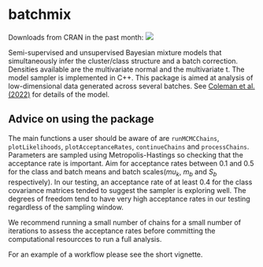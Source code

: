 # batchmix

Downloads from CRAN in the past month:
[![](https://cranlogs.r-pkg.org/badges/batchmix)](https://cran.r-project.org/package=batchmix)

Semi-supervised and unsupervised Bayesian mixture models that 
simultaneously infer the cluster/class structure and a batch correction. 
Densities available are the multivariate normal and the multivariate t. 
The model sampler is implemented in C++. This package is aimed at analysis of 
low-dimensional data generated across several batches. See 
[Coleman et al. (2022)](https://doi.org/10.1101/2022.01.14.476352) for details
of the model.

## Advice on using the package

The main functions a user should be aware of are ``runMCMCChains``, 
``plotLikelihoods``, ``plotAcceptanceRates``, ``continueChains`` and 
``processChains``. Parameters are sampled using Metropolis-Hastings
so checking that the acceptance rate is important. Aim for acceptance
rates between 0.1 and 0.5 for the class and batch means and batch 
scales($mu_k$, $m_b$ and $S_b$ respectively). In our testing, an 
acceptance rate of at least 0.4 for the class covariance matrices
tended to suggest the sampler is exploring well. The degrees of 
freedom tend to have very high acceptance rates in our testing 
regardless of the sampling window.

We recommend running a small number of chains for a small number of 
iterations to assess the acceptance rates before committing the 
computational resourcces to run a full analysis.

For an example of a workflow please see the short vignette.
